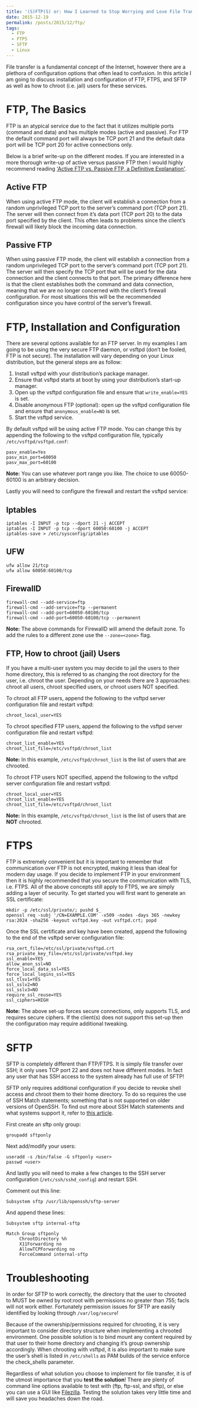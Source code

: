 ```yaml
---
title: '(S)FTP(S) or: How I Learned to Stop Worrying and Love File Transfer'
date: 2015-12-19
permalink: /posts/2015/12/ftp/
tags:
  - FTP
  - FTPS
  - SFTP
  - Linux
---
```


File transfer is a fundamental concept of the Internet, however there are a plethora of configuration options that often lead to confusion. In this article I am going to discuss installation and configuration of FTP, FTPS, and SFTP as well as how to chroot (i.e. jail) users for these services.

FTP, The Basics
===

FTP is an atypical service due to the fact that it utilizes multiple ports (command and data) and has multiple modes (active and passive). For FTP the default command port will always be TCP port 21 and the default data port will be TCP port 20 for active connections only.

Below is a brief write-up on the different modes. If you are interested in a more thorough write-up of active versus passive FTP then I would highly recommend reading ['Active FTP vs. Passive FTP, a Definitive Explanation'](http://www.slacksite.com/other/ftp.html).

Active FTP
---

When using active FTP mode, the client will establish a connection from a random unprivileged TCP port to the server’s command port (TCP port 21). The server will then connect from it’s data port (TCP port 20) to the data port specified by the client. This often leads to problems since the client’s firewall will likely block the incoming data connection.

Passive FTP
---

When using passive FTP mode, the client will establish a connection from a random unprivileged TCP port to the server’s command port (TCP port 21). The server will then specify the TCP port that will be used for the data connection and the client connects to that port. The primary difference here is that the client establishes both the command and data connection, meaning that we are no longer concerned with the client’s firewall configuration. For most situations this will be the recommended configuration since you have control of the server’s firewall.

FTP, Installation and Configuration
===

There are several options available for an FTP server. In my examples I am going to be using the very secure FTP daemon, or vsftpd (don’t be fooled, FTP is not secure). The installation will vary depending on your Linux distribution, but the general steps are as follow:

1. Install vsftpd with your distribution’s package manager.
2. Ensure that vsftpd starts at boot by using your distribution’s start-up manager.
3. Open up the vsftpd configuration file and ensure that `write_enable=YES` is set.
4. Disable anonymous FTP (optional): open up the vsftpd configuration file and ensure that `anonymous_enable=NO` is set.
5. Start the vsftpd service.

By default vsftpd will be using active FTP mode. You can change this by appending the following to the vsftpd configuration file, typically `/etc/vsftpd/vsftpd.conf`:

```
pasv_enable=Yes
pasv_min_port=60050
pasv_max_port=60100
```

**Note:** You can use whatever port range you like. The choice to use 60050-60100 is an arbitrary decision.

Lastly you will need to configure the firewall and restart the vsftpd service:

Iptables
---

```
iptables -I INPUT -p tcp --dport 21 -j ACCEPT
iptables -I INPUT -p tcp --dport 60050:60100 -j ACCEPT
iptables-save > /etc/sysconfig/iptables
```

UFW
---

```
ufw allow 21/tcp
ufw allow 60050:60100/tcp
```

FirewallD
---

```
firewall-cmd --add-service=ftp
firewall-cmd --add-service=ftp --permanent
firewall-cmd --add-port=60050-60100/tcp
firewall-cmd --add-port=60050-60100/tcp --permanent
```

**Note:** The above commands for FirewallD will amend the default zone. To add the rules to a different zone use the `--zone=<zone>` flag.

FTP, How to chroot (jail) Users
---

If you have a multi-user system you may decide to jail the users to their home directory, this is referred to as changing the root directory for the user, i.e. chroot the user. Depending on your needs there are 3 approaches: chroot all users, chroot specified users, or chroot users NOT specified.

To chroot all FTP users, append the following to the vsftpd server configuration file and restart vsftpd:

```
chroot_local_user=YES
```

To chroot specified FTP users, append the following to the vsftpd server configuration file and restart vsftpd:

```
chroot_list_enable=YES
chroot_list_file=/etc/vsftpd/chroot_list
```

**Note:** In this example, `/etc/vsftpd/chroot_list` is the list of users that are chrooted.

To chroot FTP users NOT specified, append the following to the vsftpd server configuration file and restart vsftpd:

```
chroot_local_user=YES
chroot_list_enable=YES
chroot_list_file=/etc/vsftpd/chroot_list
```

**Note:** In this example, `/etc/vsftpd/chroot_list` is the list of users that are **NOT** chrooted.

FTPS
===

FTP is extremely convenient but it is important to remember that communication over FTP is not encrypted, making it less than ideal for modern day usage. If you decide to implement FTP in your environment then it is highly recommended that you secure the communication with TLS, i.e. FTPS. All of the above concepts still apply to FTPS, we are simply adding a layer of security. To get started you will first want to generate an SSL certificate:

```
mkdir -p /etc/ssl/private/; pushd $_
openssl req -subj '/CN=EXAMPLE.COM' -x509 -nodes -days 365 -newkey rsa:2024 -sha256 -keyout vsftpd.key -out vsftpd.crt; popd
```

Once the SSL certificate and key have been created, append the following to the end of the vsftpd server configuration file:

```
rsa_cert_file=/etc/ssl/private/vsftpd.crt
rsa_private_key_file=/etc/ssl/private/vsftpd.key
ssl_enable=YES
allow_anon_ssl=NO
force_local_data_ssl=YES
force_local_logins_ssl=YES
ssl_tlsv1=YES
ssl_sslv2=NO
ssl_sslv3=NO
require_ssl_reuse=YES
ssl_ciphers=HIGH
```

**Note:** The above set-up forces secure connections, only supports TLS, and requires secure ciphers. If the client(s) does not support this set-up then the configuration may require additional tweaking.

SFTP
===

SFTP is completely different than FTP/FTPS. It is simply file transfer over SSH; it only uses TCP port 22 and does not have different modes. In fact any user that has SSH access to the system already has full use of SFTP!

SFTP only requires additional configuration if you decide to revoke shell access and chroot them to their home directory. To do so requires the use of SSH Match statements; something that is not supported on older versions of OpenSSH. To find out more about SSH Match statements and what systems support it, refer to [this article](http://necrux.com/ssh-match-statements/).

First create an sftp only group:

```
groupadd sftponly
```

Next add/modify your users:

```
useradd -s /bin/false -G sftponly <user>
passwd <user>
```

And lastly you will need to make a few changes to the SSH server configuration (`/etc/ssh/sshd_config`) and restart SSH.

Comment out this line:

```
Subsystem sftp /usr/lib/openssh/sftp-server
```

And append these lines:

```
Subsystem sftp internal-sftp

Match Group sftponly
     ChrootDirectory %h
     X11Forwarding no
     AllowTCPForwarding no
     ForceCommand internal-sftp
```

Troubleshooting
===

In order for SFTP to work correctly, the directory that the user to chrooted to MUST be owned by root:root with permissions no greater than 755; facls will not work either. Fortunately permission issues for SFTP are easily identified by looking through `/var/log/secure`!

Because of the ownership/permissions required for chrooting, it is very important to consider directory structure when implementing a chrooted environment. One possible solution is to bind mount any content required by that user to their home directory and changing it’s group ownership accordingly. When chrooting with vsftpd, it is also important to make sure the user’s shell is listed in `/etc/shells` as PAM builds of the service enforce the check_shells parameter.

Regardless of what solution you choose to implement for file transfer, it is of the utmost importance that you **test the solution**! There are plenty of command line options available to test with (ftp, ftp-ssl, and sftp), or else you can use a GUI like [Filezilla](https://filezilla-project.org/). Testing the solution takes very little time and will save you headaches down the road.
